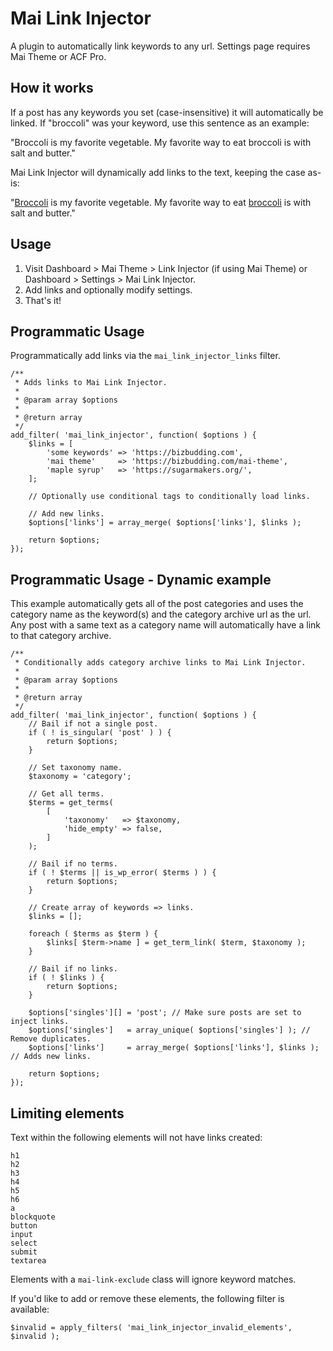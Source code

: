 # Mai Link Injector
A plugin to automatically link keywords to any url. Settings page requires Mai Theme or ACF Pro.

## How it works
If a post has any keywords you set (case-insensitive) it will automatically be linked. If "broccoli" was your keyword, use this sentence as an example:

"Broccoli is my favorite vegetable. My favorite way to eat broccoli is with salt and butter."

Mai Link Injector will dynamically add links to the text, keeping the case as-is:

"<a href="https://example.com">Broccoli</a> is my favorite vegetable. My favorite way to eat <a href="https://example.com">broccoli</a> is with salt and butter."

## Usage
1. Visit Dashboard > Mai Theme > Link Injector (if using Mai Theme) or Dashboard > Settings > Mai Link Injector.
2. Add links and optionally modify settings.
3. That's it!

## Programmatic Usage

Programmatically add links via the `mai_link_injector_links` filter.
```
/**
 * Adds links to Mai Link Injector.
 *
 * @param array $options
 *
 * @return array
 */
add_filter( 'mai_link_injector', function( $options ) {
	$links = [
		'some keywords' => 'https://bizbudding.com',
		'mai theme'     => 'https://bizbudding.com/mai-theme',
		'maple syrup'   => 'https://sugarmakers.org/',
	];

	// Optionally use conditional tags to conditionally load links.

	// Add new links.
	$options['links'] = array_merge( $options['links'], $links );

	return $options;
});
```

## Programmatic Usage - Dynamic example
This example automatically gets all of the post categories and uses the category name as the keyword(s) and the category archive url as the url. Any post with a same text as a category name will automatically have a link to that category archive.

```
/**
 * Conditionally adds category archive links to Mai Link Injector.
 *
 * @param array $options
 *
 * @return array
 */
add_filter( 'mai_link_injector', function( $options ) {
	// Bail if not a single post.
	if ( ! is_singular( 'post' ) ) {
		return $options;
	}

	// Set taxonomy name.
	$taxonomy = 'category';

	// Get all terms.
	$terms = get_terms(
		[
			'taxonomy'   => $taxonomy,
			'hide_empty' => false,
		]
	);

	// Bail if no terms.
	if ( ! $terms || is_wp_error( $terms ) ) {
		return $options;
	}

	// Create array of keywords => links.
	$links = [];

	foreach ( $terms as $term ) {
		$links[ $term->name ] = get_term_link( $term, $taxonomy );
	}

	// Bail if no links.
	if ( ! $links ) {
		return $options;
	}

	$options['singles'][] = 'post'; // Make sure posts are set to inject links.
	$options['singles']   = array_unique( $options['singles'] ); // Remove duplicates.
	$options['links']     = array_merge( $options['links'], $links ); // Adds new links.

	return $options;
});
```

## Limiting elements
Text within the following elements will not have links created:
```
h1
h2
h3
h4
h5
h6
a
blockquote
button
input
select
submit
textarea
```
Elements with a `mai-link-exclude` class will ignore keyword matches.

If you'd like to add or remove these elements, the following filter is available:
```
$invalid = apply_filters( 'mai_link_injector_invalid_elements', $invalid );
```
